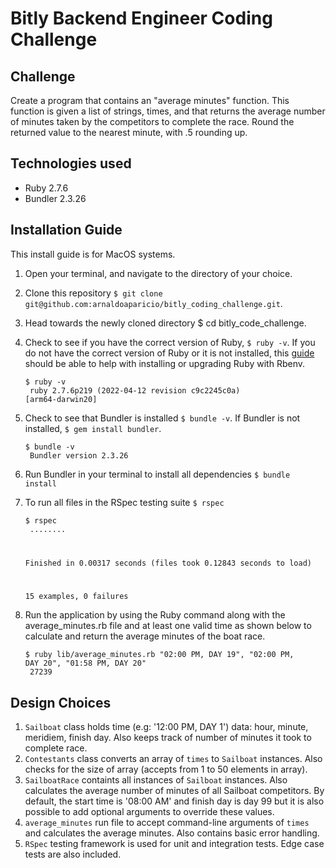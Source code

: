# Bitly Backend Engineer Coding Challenge

## Challenge
Create a program that contains an "average minutes" function. This function is given a list of strings, times, and that returns the average number of minutes taken by the competitors to complete the race. Round the returned value to the nearest minute, with .5 rounding up.

## Technologies used
- Ruby 2.7.6
- Bundler 2.3.26

## Installation Guide
This install guide is for MacOS systems.
1. Open your terminal, and navigate to the directory of your choice.
2. Clone this repository ```$ git clone git@github.com:arnaldoaparicio/bitly_coding_challenge.git```.
3. Head towards the newly cloned directory $ cd bitly_code_challenge.
4. Check to see if you have the correct version of Ruby, ```$ ruby -v```. If you do not have the correct version of Ruby or it is not installed, this [guide](https://www.digitalocean.com/community/tutorials/how-to-install-ruby-on-rails-with-rbenv-on-macos) should be able to help with installing or upgrading Ruby with Rbenv.

    <code>$ ruby -v <br>
    ruby 2.7.6p219 (2022-04-12 revision c9c2245c0a) [arm64-darwin20]</code>

5. Check to see that Bundler is installed ```$ bundle -v```. If Bundler is not installed, ```$ gem install bundler```.

    <code>$ bundle -v <br>
    Bundler version 2.3.26</code>

6. Run Bundler in your terminal to install all dependencies ```$ bundle install```

7. To run all files in the RSpec testing suite ```$ rspec```

    <code>$ rspec <br>
    ........

    Finished in 0.00317 seconds (files took 0.12843 seconds to load)

    15 examples, 0 failures</code>

8. Run the application by using the Ruby command along with the average_minutes.rb file and at least one valid time as shown below to calculate and return the average minutes of the boat race.

    <code>$ ruby lib/average_minutes.rb "02:00 PM, DAY 19", "02:00 PM, DAY 20", "01:58 PM, DAY 20"<br>
    27239</code>

## Design Choices
1. ```Sailboat``` class holds time (e.g: '12:00 PM, DAY 1') data: hour, minute, meridiem, finish day. Also keeps track of number of minutes it took to complete race.
2. ```Contestants``` class converts an array of ```times``` to ```Sailboat``` instances. Also checks for the size of array (accepts from 1 to 50 elements in array).
3. ```SailboatRace``` containts all instances of ```Sailboat``` instances. Also calculates the average number of minutes of all Sailboat competitors. By default, the start time is '08:00 AM' and finish day is day 99 but it is also possible to add optional arguments to override these values.
4. ```average_minutes``` run file to accept command-line arguments of ```times``` and calculates the average minutes. Also contains basic error handling.
5. ```RSpec``` testing framework is used for unit and integration tests. Edge case tests are also included.